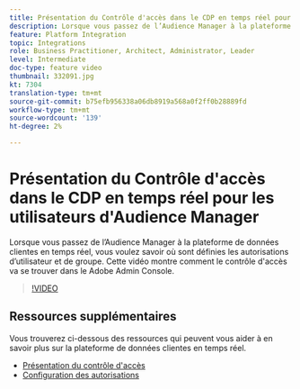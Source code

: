 ```yaml
---
title: Présentation du Contrôle d'accès dans le CDP en temps réel pour les utilisateurs d'Audience Manager
description: Lorsque vous passez de l’Audience Manager à la plateforme de données clientes en temps réel, vous voulez savoir où sont définies les autorisations d’utilisateur et de groupe. Cette vidéo montre comment le contrôle d'accès va se trouver dans le Adobe Admin Console.
feature: Platform Integration
topic: Integrations
role: Business Practitioner, Architect, Administrator, Leader
level: Intermediate
doc-type: feature video
thumbnail: 332091.jpg
kt: 7304
translation-type: tm+mt
source-git-commit: b75efb956338a06db8919a568a0f2ff0b28889fd
workflow-type: tm+mt
source-wordcount: '139'
ht-degree: 2%

---
```



# Présentation du Contrôle d&#39;accès dans le CDP en temps réel pour les utilisateurs d&#39;Audience Manager

Lorsque vous passez de l’Audience Manager à la plateforme de données clientes en temps réel, vous voulez savoir où sont définies les autorisations d’utilisateur et de groupe. Cette vidéo montre comment le contrôle d&#39;accès va se trouver dans le Adobe Admin Console.

>[!VIDEO](https://video.tv.adobe.com/v/332091/?quality=12&learn=on)

## Ressources supplémentaires

Vous trouverez ci-dessous des ressources qui peuvent vous aider à en savoir plus sur la plateforme de données clientes en temps réel.

* [Présentation du contrôle d&#39;accès](https://experienceleague.adobe.com/docs/experience-platform/access-control/home.html?lang=en#access-control-hierarchy-and-workflow)
* [Configuration des autorisations](https://experienceleague.adobe.com/docs/platform-learn/getting-started-for-data-architects-and-data-engineers/configure-permissions.html?lang=en)
